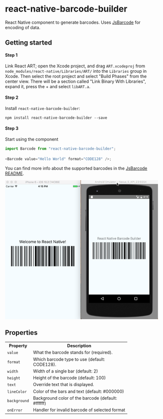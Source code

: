 # react-native-barcode-builder

React Native component to generate barcodes. Uses [JsBarcode](https://github.com/lindell/JsBarcode) for encoding of data.

## Getting started

#### Step 1

Link React ART; open the Xcode project, and drag `ART.xcodeproj` from `node_modules/react-native/Libraries/ART/` into the `Libraries` group in Xcode.
Then select the root project and select "Build Phases" from the center view. There will be a section called "Link Binary With Libraries", expand it, press the + and select `libART.a`.

#### Step 2

Install `react-native-barcode-builder`:

    npm install react-native-barcode-builder --save

#### Step 3

Start using the component

```javascript
import Barcode from "react-native-barcode-builder";

<Barcode value="Hello World" format="CODE128" />;
```

You can find more info about the supported barcodes in the [JsBarcode README](https://github.com/lindell/JsBarcode#supported-barcodes).

![](./images/example.png)

## Properties

<table style="width:80%">
  <tr>
    <th>Property</th>
    <th>Description</th>
  </tr>
  <tr>
    <td><code>value</code></td>
    <td>What the barcode stands for (required).</td>
  </tr>
  <tr>
    <td><code>format</code></td>
    <td>Which barcode type to use (default: CODE128).</td>
  </tr>
  <tr>
    <td><code>width</code></td>
    <td>Width of a single bar (default: 2)</td>
  </tr>
  <tr>
    <td><code>height</code></td>
    <td>Height of the barcode (default: 100)</td>
  </tr>
  <tr>
    <td><code>text</code></td>
    <td>Override text that is displayed.</td>
  </tr>
  <tr>
    <td><code>lineColor</code></td>
    <td>Color of the bars and text (default: #000000)</td>
  </tr>
  <tr>
    <td><code>background</code></td>
    <td>Background color of the barcode (default: #ffffff)</td>
  </tr>
  <tr>
    <td><code>onError</code></td>
    <td>Handler for invalid barcode of selected format</td>
  </tr>
</table>
